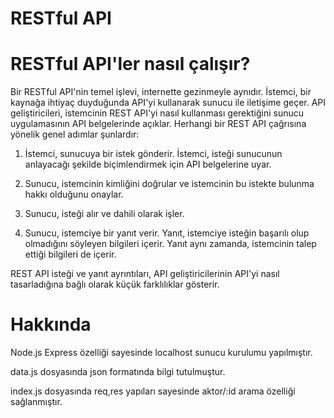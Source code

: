 # RESTful API


# RESTful API'ler nasıl çalışır?

Bir RESTful API'nin temel işlevi, internette gezinmeyle aynıdır. İstemci, bir kaynağa ihtiyaç duyduğunda API'yi kullanarak sunucu ile iletişime geçer. API geliştiricileri, istemcinin REST API'yi nasıl kullanması gerektiğini sunucu uygulamasının API belgelerinde açıklar. Herhangi bir REST API çağrısına yönelik genel adımlar şunlardır:

1. İstemci, sunucuya bir istek gönderir. İstemci, isteği sunucunun anlayacağı şekilde biçimlendirmek için API belgelerine uyar.

2. Sunucu, istemcinin kimliğini doğrular ve istemcinin bu istekte bulunma hakkı olduğunu onaylar.

3. Sunucu, isteği alır ve dahili olarak işler.

4. Sunucu, istemciye bir yanıt verir. Yanıt, istemciye isteğin başarılı olup olmadığını söyleyen bilgileri içerir. Yanıt aynı zamanda, istemcinin talep ettiği bilgileri de içerir.

REST API isteği ve yanıt ayrıntıları, API geliştiricilerinin API'yi nasıl tasarladığına bağlı olarak küçük farklılıklar gösterir.



# Hakkında

Node.js Express özelliği sayesinde localhost sunucu kurulumu yapılmıştır.

data.js dosyasında json formatında bilgi tutulmuştur.

index.js dosyasında req,res yapıları sayesinde aktor/:id arama özelliği sağlanmıştır.
